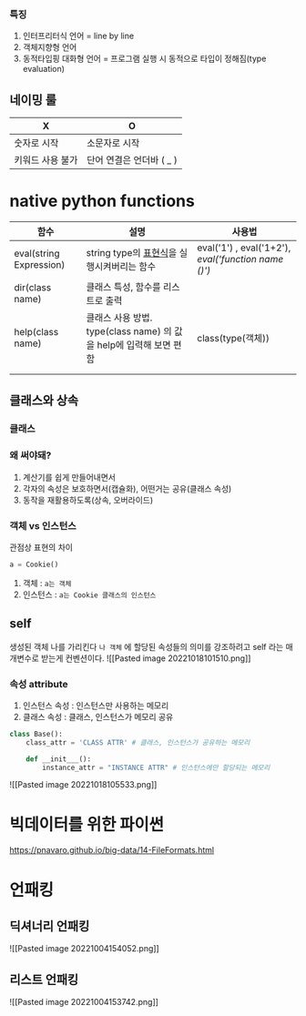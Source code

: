 ### 특징
1. 인터프리터식 언어 = line by line
2. 객체지향형 언어
3. 동적타입핑 대화형 언어  = 프로그램 실행 시 동적으로 타입이 정해짐(type evaluation)

## 네이밍 룰
| X                | O                        |
| ---------------- | ------------------------ |
| 숫자로 시작      | 소문자로 시작            |
| 키워드 사용 불가 | 단어 연결은 언더바 ( _ ) |
# native python functions
| 함수                    | 설명                                                                                                  | 사용법                                              |
| ----------------------- | ----------------------------------------------------------------------------------------------------- | --------------------------------------------------- |
| eval(string Expression) | string type의 [표현식](https://docs.python.org/ko/3/reference/expressions.html)을 실행시켜버리는 함수 | eval('1') , eval('1+2'), _eval('function name ()')_ |
| dir(class name)         | 클래스 특성, 함수를 리스트로 출력                                                                     |                                                     |
| help(class name)        | 클래스 사용 방법. type(class name) 의 값을 help에 입력해 보면 편함                                    | class(type(객체))                                   |
|                         |                                                                                                       |                                                     |
|                         |                                                                                                       |                                                     |

## 클래스와 상속
### 클래스
### 왜 써야돼?
1. 계산기를 쉽게 만들어내면서
2. 각자의 속성은 보호하면서(캡슐화), 어떤거는 공유(클래스 속성)
3. 동작을 재활용하도록(상속, 오버라이드)

### 객체 vs 인스턴스
관점상 표현의 차이
```python
a = Cookie()
```
1. 객체 : `a는 객체`
2. 인스턴스 : `a는 Cookie 클래스의 인스턴스`
## self
생성된 객체 나를 가리킨다
`나 객체` 에 할당된 속성들의 의미를 강조하려고 self 라는 매개변수로 받는게 컨벤션이다.
![[Pasted image 20221018101510.png]]
### 속성 attribute
1. 인스턴스 속성 : 인스턴스만 사용하는 메모리
2. 클래스 속성 : 클래스, 인스턴스가 메모리 공유
```python
class Base():
	class_attr = 'CLASS ATTR' # 클래스, 인스턴스가 공유하는 메모리

	def __init___():
		instance_attr = "INSTANCE ATTR" # 인스턴스에만 할당되는 메모리
```
![[Pasted image 20221018105533.png]]
# 빅데이터를 위한 파이썬
https://pnavaro.github.io/big-data/14-FileFormats.html



# 언패킹
## 딕셔너리 언패킹
![[Pasted image 20221004154052.png]]
## 리스트 언패킹
![[Pasted image 20221004153742.png]]







